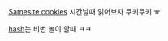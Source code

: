 [Samesite cookies](https://web.dev/samesite-cookies-explained/#explicitly-state-cookie-usage-with-the-samesite-attribute) 시간날때 읽어보자 쿠키쿠키 ㅠ


[hash](https://emn178.github.io/online-tools/sha256.html)는 비번 놀이 할때 ㅋㅋ